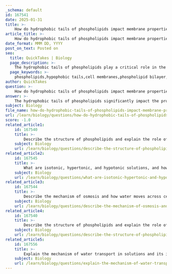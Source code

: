 ```yaml
---
_schema: default
id: 167541
date: 2025-01-31
title: >-
    How do hydrophobic tails of phospholipids impact membrane properties?
article_title: >-
    How do hydrophobic tails of phospholipids impact membrane properties?
date_format: MMM DD, YYYY
post_on_text: Posted on
seo:
  title: QuickTakes | Biology
  page_description: >-
    The hydrophobic tails of phospholipids play a critical role in the structure and function of cell membranes, impacting bilayer formation, fluidity, selective permeability, and membrane stability.
  page_keywords: >-
    phospholipids,hypophobic tails,cell membranes,phospholipid bilayer,membrane fluidity,selective permeability,cholesterol,hydrophobic interactions,cellular environment
author: QuickTakes
question: >-
    How do hydrophobic tails of phospholipids impact membrane properties?
answer: >-
    The hydrophobic tails of phospholipids significantly impact the properties of cell membranes in several ways:\n\n1. **Formation of the Phospholipid Bilayer**: The amphipathic nature of phospholipids, characterized by a hydrophilic (water-attracting) head and two hydrophobic (water-repelling) tails, leads to the spontaneous formation of a bilayer in aqueous environments. In this arrangement, the hydrophilic heads face outward towards the water, while the hydrophobic tails are sequestered inward, away from the water. This bilayer structure is fundamental for creating a barrier that separates the internal cellular environment from the external surroundings.\n\n2. **Membrane Fluidity**: The hydrophobic interactions between the tails of phospholipids contribute to the fluidity of the membrane. The degree of saturation of these fatty acid tails (i.e., whether they contain double bonds) affects how closely they can pack together. Unsaturated fatty acids, which contain one or more double bonds, introduce kinks in the tails, preventing tight packing and thus increasing membrane fluidity. Conversely, saturated fatty acids allow for tighter packing, which can decrease fluidity. This fluidity is essential for the proper functioning of membrane proteins and the overall dynamics of the membrane.\n\n3. **Selective Permeability**: The hydrophobic core of the lipid bilayer acts as a barrier to most polar and charged molecules, allowing only nonpolar molecules and small uncharged polar molecules to pass through freely. This selective permeability is crucial for maintaining the internal environment of the cell and regulating the movement of substances in and out of the cell.\n\n4. **Role of Cholesterol**: Cholesterol, which is interspersed within the phospholipid bilayer, interacts with the hydrophobic tails of phospholipids. It helps to stabilize membrane fluidity across varying temperatures, preventing the membrane from becoming too rigid or too fluid. This stabilization is vital for maintaining membrane integrity and functionality.\n\n5. **Hydrophobic Interactions**: The tendency of the hydrophobic tails to avoid contact with water leads to the formation of a hydrophobic core within the membrane. This core is essential for the structural integrity of the membrane and influences the behavior of integral and peripheral membrane proteins, which can interact with the hydrophobic environment of the bilayer.\n\nIn summary, the hydrophobic tails of phospholipids are crucial for the structural and functional properties of cell membranes, influencing their formation, fluidity, selective permeability, and overall integrity. These properties are essential for maintaining cellular homeostasis and facilitating various cellular processes.
subject: Biology
file_name: how-do-hydrophobic-tails-of-phospholipids-impact-membrane-properties.md
url: /learn/biology/questions/how-do-hydrophobic-tails-of-phospholipids-impact-membrane-properties
score: -1.0
related_article1:
    id: 167540
    title: >-
        Describe the structure of phospholipids and explain the role of hydrophilic head groups in membrane formation.
    subject: Biology
    url: /learn/biology/questions/describe-the-structure-of-phospholipids-and-explain-the-role-of-hydrophilic-head-groups-in-membrane-formation
related_article2:
    id: 167545
    title: >-
        What are isotonic, hypertonic, and hypotonic solutions, and how do they affect cells?
    subject: Biology
    url: /learn/biology/questions/what-are-isotonic-hypertonic-and-hypotonic-solutions-and-how-do-they-affect-cells
related_article3:
    id: 167544
    title: >-
        Describe the mechanism of osmosis and how water moves across cell membranes to achieve equilibrium.
    subject: Biology
    url: /learn/biology/questions/describe-the-mechanism-of-osmosis-and-how-water-moves-across-cell-membranes-to-achieve-equilibrium
related_article4:
    id: 167540
    title: >-
        Describe the structure of phospholipids and explain the role of hydrophilic head groups in membrane formation.
    subject: Biology
    url: /learn/biology/questions/describe-the-structure-of-phospholipids-and-explain-the-role-of-hydrophilic-head-groups-in-membrane-formation
related_article5:
    id: 167556
    title: >-
        Explain the mechanism of water transport in solutions and its impact on cell volume and tonicity.
    subject: Biology
    url: /learn/biology/questions/explain-the-mechanism-of-water-transport-in-solutions-and-its-impact-on-cell-volume-and-tonicity
---
```


&nbsp;